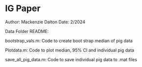 # IG Paper
Author: Mackenzie Dalton
Date: 2/2024


Data Folder README:

bootstrap_vals.m: Code to create boot strap median of pig data

Plotdata.m: Code to plot median, 95% CI and individual pig data

save_all_pig_data.m: Code to save individual pig data to .mat files

